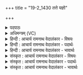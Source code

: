+++
title = "19-2_1430 तत्ते यज्ञो"

+++
<details><summary>पदपाठः</summary>

तत्। ते꣣। यज्ञः꣢। अ꣣जायत। त꣢त्। अ꣣र्कः꣢। उ꣣त꣢। ह꣡स्कृ꣢꣯तिः। त꣢त्। वि꣡श्व꣢꣯म्। अ꣣भिभूः꣢। अ꣣भि। भूः꣢। अ꣢सि। य꣢त्। जा꣣त꣢म्। यत्। च꣣। ज꣡न्त्व꣢꣯म्। १४३०।
</details>

<details><summary>अधिमन्त्रम् (VC)</summary>

- इन्द्रः
- नृमेधपुरुमेधावाङ्गिरसौ
- अनुष्टुप्
- गान्धारः
</details>

<details><summary>हिन्दी : आचार्य रामनाथ वेदालंकार - विषयः</summary>

अगले मन्त्र में जगदीश्वर की महिमा का वर्णन है।
</details>

<details><summary>हिन्दी : आचार्य रामनाथ वेदालंकार - पदार्थः</summary>

पदार्थान्वय -  हे इन्द्र जगदीश्वर!क्योंकि आप विघ्नों के विनाश में समर्थ हो(तत्)इसी कारण(ते)आपका(यज्ञः)सृष्टिरूप यज्ञ(अजायत)उत्पन्न हो सका है।(तत्)इसी कारण(अर्कः)सूर्य(उत)और(हस्कृतिः)बिजली का अट्टहास उत्पन्न हो सका है।(तत्)इसी कारण(विश्वम्)सब कुछ(यत् जातम्)जो पैदा हो चुका है।(यत् च जन्त्वम्)और जो भविष्य में पैदा होना है,उसे आप(अभिभूः असि)अपनी महिमा से तिरस्कृत किये हुए हो ॥२॥
</details>

<details><summary>हिन्दी : आचार्य रामनाथ वेदालंकार - भावार्थः</summary>

भावार्थ -  विघ्नों के विनाश में समर्थ होने से ही परमेश्वर सूर्य,चन्द्र,बिजली,नक्षत्र आदि से युक्त इस सब जगत् को बनाने और धारण करने में सफल होता है ॥२॥
</details>

<details><summary>संस्कृत : आचार्य रामनाथ वेदालंकार - विषयः</summary>

अथ जगदीश्वरस्य महिमानमाह।
</details>

<details><summary>संस्कृत : आचार्य रामनाथ वेदालंकार - पदार्थः</summary>

पदार्थान्वय -  हे इन्द्र जगदीश्वर!यस्मात् त्वं वृत्रहत्याय विघ्नविनाशाय समर्थोऽभूः(तत्)तस्मादेव(ते)तव(यज्ञः)सृष्टियज्ञः(अजायत)उदपद्यत, (तत्)तस्मादेव(अर्कः)सूर्यः(उत)अपि च(हस्कृतिः)विद्युतः हस्कारः अजायत।[हस्काराद् विद्युतस्परि। ऋ० १।२३।१२ इति वचनात्।] (तत्)तस्मादेव(विश्वम्)सर्वम्(यत् जातम्)यदुत्पन्नम्(यच्च जन्त्वम्)यच्च जनितव्यम् अस्ति,तत् त्वम्।[जनी प्रादुर्भावे धातोः ‘कृत्यार्थे तवैकेन्केन्यत्वनः। अ० ३।४।१३’ इति त्वन् प्रत्ययः।] (अभिभूः असि)स्वमहिम्ना अभिभूतवानसि ॥२॥
</details>

<details><summary>संस्कृत : आचार्य रामनाथ वेदालंकार - भावार्थः</summary>

भावार्थ -  विघ्नविनाशसमर्थत्वादेव परमेश्वरः सूर्यचन्द्रविद्युन्नक्षत्रादिमयं सर्वमिदं जगन्निर्मातुं धारयितुं च सफलो भवति ॥२॥
</details>